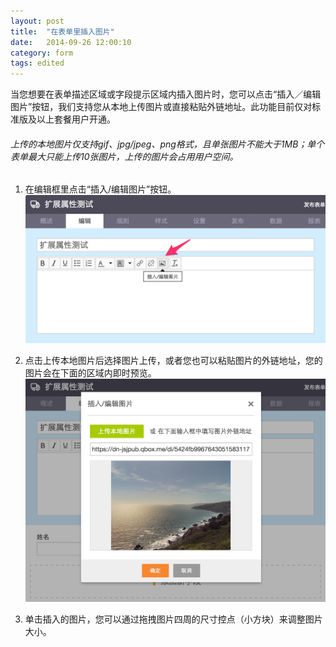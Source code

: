 ```yaml
---
layout: post
title:  "在表单里插入图片"
date:   2014-09-26 12:00:10
category: form
tags: edited
---
```


当您想要在表单描述区域或字段提示区域内插入图片时，您可以点击“插入／编辑图片”按钮，我们支持您从本地上传图片或直接粘贴外链地址。此功能目前仅对标准版及以上套餐用户开通。

###### 上传的本地图片仅支持gif、jpg/jpeg、png格式，且单张图片不能大于1MB；单个表单最大只能上传10张图片，上传的图片会占用用户空间。

1. 在编辑框里点击“插入/编辑图片”按钮。
	![插入/编辑图片按钮](/images/form-editing-insert-pics-1.png)

2. 点击上传本地图片后选择图片上传，或者您也可以粘贴图片的外链地址，您的图片会在下面的区域内即时预览。
	![上传/图片预览](/images/form-editing-insert-pics-2.png)

3. 单击插入的图片，您可以通过拖拽图片四周的尺寸控点（小方块）来调整图片大小。
